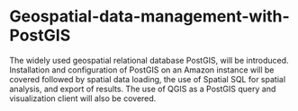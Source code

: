 # Geospatial-data-management-with-PostGIS
The widely used geospatial relational database PostGIS, will be introduced.  Installation and configuration of PostGIS on an Amazon instance will be covered followed by spatial data loading, the use of Spatial SQL for spatial analysis, and export of results. The use of QGIS as a PostGIS query and visualization client will also be covered.
